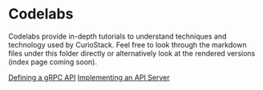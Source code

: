 # Codelabs

Codelabs provide in-depth tutorials to understand techniques and technology used by CurioStack. Feel 
free to look through the markdown files under this folder directly or alternatively look at the
rendered versions (index page coming soon).

[Defining a gRPC API](https://codelabs.developers.curioswitch.org/defining-a-grpc-api/)
[Implementing an API Server](https://codelabs.developers.curioswitch.org/implementing-an-api-server/) 
